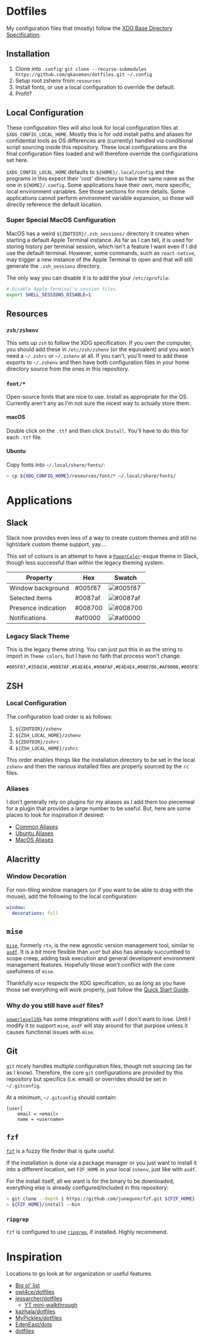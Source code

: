 # Dotfiles

My configuration files that (mostly) follow the [XDG Base Directory
Specification](https://specifications.freedesktop.org/basedir-spec/basedir-spec-latest.html).

## Installation

1. Clone into `.config`: `git clone --recurse-submodules https://github.com/qkaseman/dotfiles.git ~/.config`
1. Setup root zshenv from `resources`
1. Install fonts, or use a local configuration to override the default.
1. Profit?

## Local Configuration

These configuration files will also look for local configuration files at
`$XDG_CONFIG_LOCAL_HOME`. Mostly this is for odd install paths and aliases for
confidential tools as OS differences are (currently) handled via conditional
script sourcing inside this repository. These local configurations are the
final configuration files loaded and will therefore override the configurations
set here.

`$XDG_CONFIG_LOCAL_HOME` defaults to `${HOME}/.local/config` and the programs
in this expect their 'root' directory to have the same name as the one in
`${HOME}/.config`. Some applications have their own, more specific, local
environment variables. See those sections for more details. Some applications
cannot perform environment variable expansion, so those will directly reference
the default location.

### Super Special MacOS Configuration

MacOS has a weird `${ZDOTDIR}/.zsh_sessions/` directory it creates when
starting a default Apple Terminal instance. As far as I can tell, it is used
for storing history per terminal session, which isn't a feature I want even if
I did use the default terminal. However, some commands, such as
`react-native`, may trigger a new instance of the Apple Terminal to open
and that will still generate the `.zsh_sessions` directory.

The only way you can disable it is to add the your `/etc/zprofile`:

```bash
# Disable Apple Terminal's session files.
export SHELL_SESSIONS_DISABLE=1
```

## Resources

### `zsh/zshenv`

This sets up `zsh` to follow the XDG specification. If you own the computer,
you should add these in `/etc/zsh/zshenv` (or the equivalent) and you won't
need a `~/.zshrc` or `~/.zshenv` at all. If you can't, you'll need to add these
exports to `~/.zshenv` and then have both configuration files in your home
directory source from the ones in this repository.

### `font/*`

Open-source fonts that are nice to use. Install as appropriate for the OS.
Currently aren't any as I'm not sure the nicest way to actually store them.

#### macOS

Double click on the `.ttf` and then click `Install`. You'll have to do this for
each `.ttf` file.

#### Ubuntu

Copy fonts into `~/.local/share/fonts/`:

```bash
> cp ${XDG_CONFIG_HOME}/resources/font/* ~/.local/share/fonts/
```

# Applications

## Slack

Slack now provides even less of a way to create custom themes and still no
light/dark custom theme support, yay....

This set of colours is an attempt to have a
[`PaperColor`](https://github.com/NLKNguyen/papercolor-theme)-esque theme in
Slack, though less successful than within the legacy theming system.

| Property              | Hex     | Swatch                                                       |
|-----------------------|---------|--------------------------------------------------------------|
| Window background     | #005f87 |![#005f87](https://place-hold.it/100x40/005f87/000000?text=+) |
| Selected items        | #0087af |![#0087af](https://place-hold.it/100x40/0087af/000000?text=+) |
| Presence indication   | #008700 |![#008700](https://place-hold.it/100x40/008700/000000?text=+) |
| Notifications         | #af0000 |![#af0000](https://place-hold.it/100x40/af0000/000000?text=+) |

### Legacy Slack Theme

This is the legacy theme string. You can just put this in as the string to
import in `Theme colors`, but I have no faith that process won't change.

```
#005F87,#350d36,#0087AF,#E4E4E4,#00AFAF,#E4E4E4,#008700,#AF0000,#005F87,#E4E4E4
```

## ZSH

### Local Configuration

The configuration load order is as follows:

1. `${ZDOTDIR}/zshenv`
1. `${ZSH_LOCAL_HOME}/zshenv`
1. `${ZDOTDIR}/zshrc`
1. `${ZSH_LOCAL_HOME}/zshrc`

This order enables things like the installation directory to be set in the
local `zshenv` and then the various installed files are properly sourced by the
`rc` files.

### Aliases

I don't generally rely on plugins for my aliases as I add them too piecemeal
for a plugin that provides a large number to be useful. But, here are some
places to look for inspiration if desired:

* [Common Aliases](https://github.com/ohmyzsh/ohmyzsh/tree/master/plugins/common-aliases)
* [Ubuntu Aliases](https://github.com/ohmyzsh/ohmyzsh/tree/master/plugins/ubuntu)
* [MacOS Aliases](https://github.com/ohmyzsh/ohmyzsh/tree/master/plugins/macos)

## Alacritty

### Window Decoration

For non-tiling window managers (or if you want to be able to drag with the
mouse), add the following to the local configuration:

```yaml
window:
  decorations: full
```

## `mise`

[`mise`](https://mise.jdx.dev/), formerly `rtx`, is the new agnostic version
management tool, similar to [`asdf`](https://asdf-vm.com/). It is a bit more
flexible than `asdf` but also has already succumbed to scope creep, adding task
execution and general development environment management features. Hopefully
those won't conflict with the core usefulness of `mise`.

Thankfully `mise` respects the XDG specification, so as long as you have those
set everything will work properly, just follow the [Quick Start
Guide](https://mise.jdx.dev/getting-started.html).

### Why do you still have `asdf` files?

[`powerlevel10k`](https://github.com/romkatv/powerlevel10k) has some
integrations with `asdf` I don't want to lose. Until I modify it to support
`mise`, `asdf` will stay around for that purpose unless it causes functional
issues with `mise`.

## Git

`git` nicely handles multiple configuration files, though not sourcing (as far
as I know). Therefore, the core `git` configurations are provided by this
repository but specifics (i.e. email) or overrides should be set in
`~/.gitconfig`.

At a minimum, `~/.gitconfig` should contain:

```
[user]
    email = <email>
    name = <username>
```

## `fzf`

[`fzf`](https://github.com/junegunn/fzf) is a fuzzy file finder that is quite useful.

If the installation is done via a package manager or you just want to install
it into a different location, set `FZF_HOME` in your local `zshenv`, just like
with `asdf`.

For the install itself, all we want is for the binary to be downloaded,
everything else is already configured/included in this repository:

```bash
> git clone --depth 1 https://github.com/junegunn/fzf.git ${FZF_HOME}
> ${FZF_HOME}/install --bin
```

### `ripgrep`

`fzf` is configured to use [`ripgrep`](https://github.com/BurntSushi/ripgrep),
if installed. Highly recommend.

# Inspiration

Locations to go look at for organization or useful features.

* [Big ol' list](https://dotfiles.github.io/inspiration/)
* [owl4ce/dotfiles](https://github.com/owl4ce/dotfiles)
* [jessarcher/dotfiles](https://github.com/owl4ce/dotfiles)
  * [YT mini-walkthrough](https://www.youtube.com/watch?v=434tljD-5C8)
* [kazhala/dotfiles](https://github.com/kazhala/dotfiles)
* [MyPickles/dotfiles](https://github.com/MrPickles/dotfiles)
* [EdenEast/dots](https://github.com/EdenEast/dots)
* [dotfiles](https://dotfiles.github.io/inspiration/)
